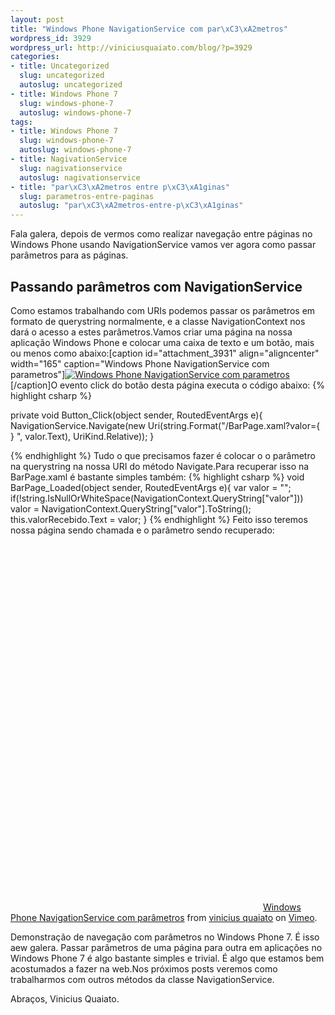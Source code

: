 ```yaml
--- 
layout: post
title: "Windows Phone NavigationService com par\xC3\xA2metros"
wordpress_id: 3929
wordpress_url: http://viniciusquaiato.com/blog/?p=3929
categories: 
- title: Uncategorized
  slug: uncategorized
  autoslug: uncategorized
- title: Windows Phone 7
  slug: windows-phone-7
  autoslug: windows-phone-7
tags: 
- title: Windows Phone 7
  slug: windows-phone-7
  autoslug: windows-phone-7
- title: NagivationService
  slug: nagivationservice
  autoslug: nagivationservice
- title: "par\xC3\xA2metros entre p\xC3\xA1ginas"
  slug: parametros-entre-paginas
  autoslug: "par\xC3\xA2metros-entre-p\xC3\xA1ginas"
---
```

Fala galera, depois de vermos como realizar navegação entre páginas no Windows Phone usando NavigationService vamos ver agora como passar parâmetros para as páginas.

## Passando parâmetros com NavigationService
Como estamos trabalhando com URIs podemos passar os parâmetros em formato de querystring normalmente, e a classe NavigationContext nos dará o acesso a estes parâmetros.Vamos criar uma página na nossa aplicação Windows Phone e colocar uma caixa de texto e um botão, mais ou menos como abaixo:[caption id="attachment_3931" align="aligncenter" width="165" caption="Windows Phone NavigationService com parametros"][![Windows Phone NavigationService com parametros](http://viniciusquaiato.com/blog/wp-content/uploads/2011/08/Windows-Phone-NavigationService-com-parametros-exemplo-165x300.png "Windows Phone NavigationService com parametros")](http://viniciusquaiato.com/blog/wp-content/uploads/2011/08/Windows-Phone-NavigationService-com-parametros-exemplo.png)[/caption]O evento click do botão desta página executa o código abaixo:
{% highlight csharp %}

private void Button_Click(object sender, RoutedEventArgs e){    NavigationService.Navigate(new Uri(string.Format("/BarPage.xaml?valor={
}
", valor.Text), UriKind.Relative));
    }

{% endhighlight %}
Tudo o que precisamos fazer é colocar o o parâmetro na querystring na nossa URI do método Navigate.Para recuperar isso na BarPage.xaml é bastante simples também:
{% highlight csharp %}
void BarPage_Loaded(object sender, RoutedEventArgs e){
var valor = "<nenhum valor>";
if(!string.IsNullOrWhiteSpace(NavigationContext.QueryString["valor"]))        valor = NavigationContext.QueryString["valor"].ToString();
    this.valorRecebido.Text = valor;
    }
</nenhum>
{% endhighlight %}
Feito isso teremos nossa página sendo chamada e o parâmetro sendo recuperado:<object width="400" height="750"><param name="allowfullscreen" value="true" /><param name="allowscriptaccess" value="always" /><param name="movie" value="http://vimeo.com/moogaloop.swf?clip_id=27168277&amp;
    server=vimeo.com&amp;
    show_title=0&amp;
    show_byline=0&amp;
    show_portrait=0&amp;
    color=00adef&amp;
    fullscreen=1&amp;
    autoplay=0&amp;
    loop=0" /><embed src="http://vimeo.com/moogaloop.swf?clip_id=27168277&amp;
    server=vimeo.com&amp;
    show_title=0&amp;
    show_byline=0&amp;
    show_portrait=0&amp;
    color=00adef&amp;
    fullscreen=1&amp;
    autoplay=0&amp;
    loop=0" type="application/x-shockwave-flash" allowfullscreen="true" allowscriptaccess="always" width="400" height="600"></embed></object>
[Windows Phone NavigationService com parâmetros](http://vimeo.com/27168277) from [vinicius quaiato](http://vimeo.com/user2557055) on [Vimeo](http://vimeo.com).

Demonstração de navegação com parâmetros no Windows Phone 7.
É isso aew galera. Passar parâmetros de uma página para outra em aplicações no Windows Phone 7 é algo bastante simples e trivial. É algo que estamos bem acostumados a fazer na web.Nos próximos posts veremos como trabalharmos com outros métodos da classe NavigationService.

Abraços,
Vinicius Quaiato.
